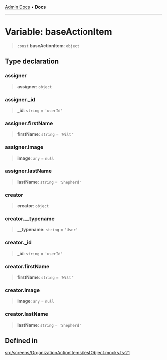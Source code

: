 [Admin Docs](/) • **Docs**

***

# Variable: baseActionItem

> `const` **baseActionItem**: `object`

## Type declaration

### assigner

> **assigner**: `object`

### assigner.\_id

> **\_id**: `string` = `'userId'`

### assigner.firstName

> **firstName**: `string` = `'Wilt'`

### assigner.image

> **image**: `any` = `null`

### assigner.lastName

> **lastName**: `string` = `'Shepherd'`

### creator

> **creator**: `object`

### creator.\_\_typename

> **\_\_typename**: `string` = `'User'`

### creator.\_id

> **\_id**: `string` = `'userId'`

### creator.firstName

> **firstName**: `string` = `'Wilt'`

### creator.image

> **image**: `any` = `null`

### creator.lastName

> **lastName**: `string` = `'Shepherd'`

## Defined in

[src/screens/OrganizationActionItems/testObject.mocks.ts:21](https://github.com/PalisadoesFoundation/talawa-admin/blob/main/src/screens/OrganizationActionItems/testObject.mocks.ts#L21)
